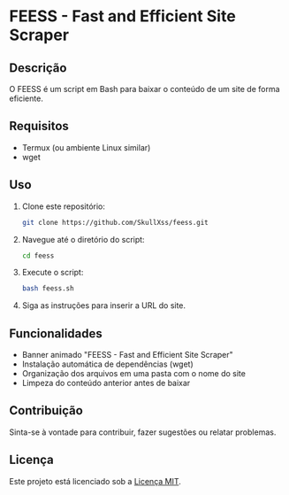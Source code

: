 # FEESS - Fast and Efficient Site Scraper

## Descrição

O FEESS é um script em Bash para baixar o conteúdo de um site de forma eficiente.

## Requisitos

- Termux (ou ambiente Linux similar)
- wget

## Uso

1. Clone este repositório:

    ```bash
    git clone https://github.com/SkullXss/feess.git
    ```

2. Navegue até o diretório do script:

    ```bash
    cd feess
    ```

3. Execute o script:

    ```bash
    bash feess.sh
    ```

4. Siga as instruções para inserir a URL do site.

## Funcionalidades

- Banner animado "FEESS - Fast and Efficient Site Scraper"
- Instalação automática de dependências (wget)
- Organização dos arquivos em uma pasta com o nome do site
- Limpeza do conteúdo anterior antes de baixar

## Contribuição

Sinta-se à vontade para contribuir, fazer sugestões ou relatar problemas.

## Licença

Este projeto está licenciado sob a [Licença MIT](LICENSE).

